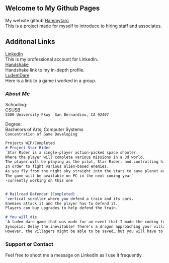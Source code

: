 


## Welcome to My Github Pages

My website github [Hammytaro](https://github.com/Hammytaro) <br/>
This is a project made for myself to introduce to hiring staff and associates. 


## Additonal Links
[LinkedIn](https://www.linkedin.com/in/sean-akins-csegame-designer/) <br/>
This is my professional account for LinkedIn.<br/>
[Handshake](https://csusb.joinhandshake.com/users/8592457) <br/>
Handshake link to my in-depth profile. <br/>
[LudemDare](https://ldjam.com/users/hamtaro/games) <br/>
Here is a link to a game i worked in a group. <br/> 

### _About Me_

Schooling: <br/>
CSUSB <br/>
`5500 University Pkwy 
San Bernardino, CA 92407` <br/>

Degree: <br/>
Bachelors of Arts, Computer Systems <br/>
`Concentration of Game Developing` <br/>

```markdown
Projects WIP/Completed
# Project Star Rider
`Star Rider is a single-player action-packed space shooter. 
Where the player will complete various missions in a 3d world. 
The player will be playing as the pilot, Star Rider, and controlling his ship Sirius. 
In order to fight various alien-based enemies.
As you fly from the night sky straight into the stars to save planet earth. 
The game will be available on PC in the next coming year`
-currently working on this one


# Railroad Defender (Completed)
`vertical scroller where you defend a train and its cars. 
Enemies attack it and the player has to defend it. 
Players can buy upgrades to help defend the train.`

# You will die
`A ludem dare game that was made for an event that I made the coding for the AI, player movement and animations. 
Synopsis: Delay the inevitable! There’s a dragon approaching your village, and there’s nothing you can do to stop it. 
However, the villagers might be able to be saved… but you will have to die first.
```

### Support or Contact
Feel free to shoot me a message on LinkedIn as I use it frequently.

